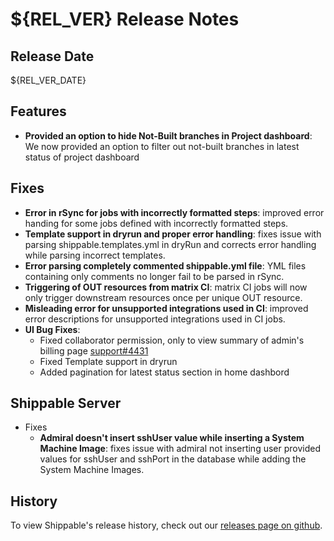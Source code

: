 # ${REL_VER} Release Notes

## Release Date
${REL_VER_DATE}

## Features
  - **Provided an option to hide Not-Built branches in Project dashboard**: We now provided an option to filter out not-built branches in latest status of project dashboard

## Fixes
  - **Error in rSync for jobs with incorrectly formatted steps**: improved error handing for some jobs defined with incorrectly formatted steps.
  - **Template support in dryrun and proper error handling**: fixes issue with parsing shippable.templates.yml in dryRun and corrects error handling while parsing incorrect templates.
  - **Error parsing completely commented shippable.yml file**: YML files containing only comments no longer fail to be parsed in rSync.
  - **Triggering of OUT resources from matrix CI**: matrix CI jobs will now only trigger downstream resources once per unique OUT resource.
  - **Misleading error for unsupported integrations used in CI**: improved error descriptions for unsupported integrations used in CI jobs.
  - **UI Bug Fixes**:
      - Fixed collaborator permission, only to view summary of admin's billing page [support#4431](https://github.com/Shippable/support/issues/4431)
      - Fixed Template support in dryrun
      - Added pagination for latest status section in home dashbord

## Shippable Server

  - Fixes
      - **Admiral doesn't insert sshUser value while inserting a System Machine Image**: fixes issue with admiral not inserting user provided values for sshUser and sshPort in the database while adding the System Machine Images.

## History

To view Shippable's release history, check out our [releases page on github](https://github.com/Shippable/admiral/releases).
